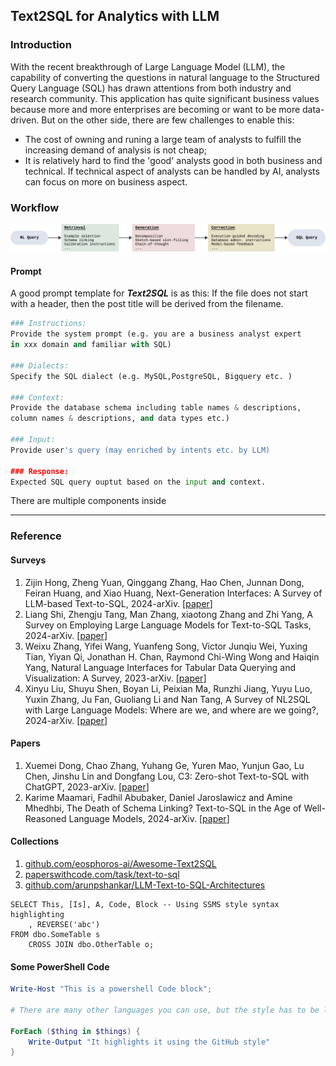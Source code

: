 ## Text2SQL for Analytics with LLM

### Introduction
With the recent breakthrough of Large Language Model (LLM), the capability of converting the questions in natural language to the Structured Query Language (SQL) has drawn attentions from both industry and research community. This application has quite significant business values because more and more enterprises are becoming or want to be more data-driven. But on the other side, there are few challenges to enable this:
* The cost of owning and runing a large team of analysts to fulfill the increasing demand of analysis is not cheap;
* It is relatively hard to find the 'good' analysts good in both business and technical. If technical aspect of analysts can be handled by AI, analysts can focus on more on business aspect.

### Workflow
![alt text](https://github.com/codingneo/codingneo.github.io/raw/master/_images/text2sql_flow.png "A typical Text2SQL workflow comparised of retrieval, generation and correction stages")

#### Prompt
A good prompt template for **_Text2SQL_** is as this:
If the file does not start with a header, then the post title will be derived from the filename.

```python
### Instructions:
Provide the system prompt (e.g. you are a business analyst expert
in xxx domain and familiar with SQL)

### Dialects:
Specify the SQL dialect (e.g. MySQL,PostgreSQL, Bigquery etc. )

### Context:
Provide the database schema including table names & descriptions,
column names & descriptions, and data types etc.)

### Input:
Provide user's query (may enriched by intents etc. by LLM)

### Response:
Expected SQL query ouptut based on the input and context.
```
There are multiple components inside

---

### Reference
#### Surveys
1. Zijin Hong, Zheng Yuan, Qinggang Zhang, Hao Chen, Junnan Dong, Feiran Huang, and Xiao Huang, Next-Generation Interfaces: A Survey of LLM-based Text-to-SQL, 2024-arXiv. [[paper](https://arxiv.org/html/2406.08426)]
2. Liang Shi, Zhengju Tang, Man Zhang, xiaotong Zhang and Zhi Yang, A Survey on Employing Large Language Models for Text-to-SQL Tasks, 2024-arXiv. [[paper](https://arxiv.org/pdf/2407.15186)]
3. Weixu Zhang, Yifei Wang, Yuanfeng Song, Victor Junqiu Wei, Yuxing Tian, Yiyan Qi, Jonathan H. Chan, Raymond Chi-Wing Wong and Haiqin Yang, Natural Language Interfaces for Tabular Data Querying and Visualization: A Survey, 2023-arXiv. [[paper](https://arxiv.org/abs/2310.17894)]
4. Xinyu Liu, Shuyu Shen, Boyan Li, Peixian Ma, Runzhi Jiang, Yuyu Luo, Yuxin Zhang, Ju Fan, Guoliang Li and Nan Tang, A Survey of NL2SQL with Large Language Models: Where are we, and where are we going?, 2024-arXiv. [[paper](https://arxiv.org/abs/2408.05109)]

#### Papers
1. Xuemei Dong, Chao Zhang, Yuhang Ge, Yuren Mao, Yunjun Gao, Lu Chen, Jinshu Lin and Dongfang Lou, C3: Zero-shot Text-to-SQL with ChatGPT, 2023-arXiv. [[paper](https://arxiv.org/pdf/2307.07306)]
2. Karime Maamari, Fadhil Abubaker, Daniel Jaroslawicz and Amine Mhedhbi, The Death of Schema Linking? Text-to-SQL in the Age of Well-Reasoned Language Models, 2024-arXiv. [[paper](https://arxiv.org/abs/2408.07702)]

#### Collections
1. [github.com/eosphoros-ai/Awesome-Text2SQL](https://github.com/eosphoros-ai/Awesome-Text2SQL)
2. [paperswithcode.com/task/text-to-sql](https://paperswithcode.com/task/text-to-sql)
3. [github.com/arunpshankar/LLM-Text-to-SQL-Architectures](https://github.com/arunpshankar/LLM-Text-to-SQL-Architectures)

```tsql
SELECT This, [Is], A, Code, Block -- Using SSMS style syntax highlighting
    , REVERSE('abc')
FROM dbo.SomeTable s
    CROSS JOIN dbo.OtherTable o;
```

#### Some PowerShell Code

```powershell
Write-Host "This is a powershell Code block";

# There are many other languages you can use, but the style has to be loaded first

ForEach ($thing in $things) {
    Write-Output "It highlights it using the GitHub style"
}
```

